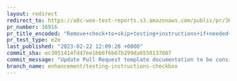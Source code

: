 ```yaml
---
layout: redirect
redirect_to: https://a8c-woo-test-reports.s3.amazonaws.com/public/pr/36916/e2e/index.html
pr_number: 36916
pr_title_encoded: "Remove+check+to+skip+testing+instructions+if+needed+in+PR+template+and+add+final+check+to+confirm+that+testing+instructions+were+added."
pr_test_type: e2e
last_published: "2023-02-22 12:09:28 +0000"
commit_sha: ec3051414fd47ee1666f6b67b299da6550137807
commit_message: "Update Pull Request template documentation to be consistent with the …"
branch_name: enhancement/testing-instructions-checkbox
---
```

